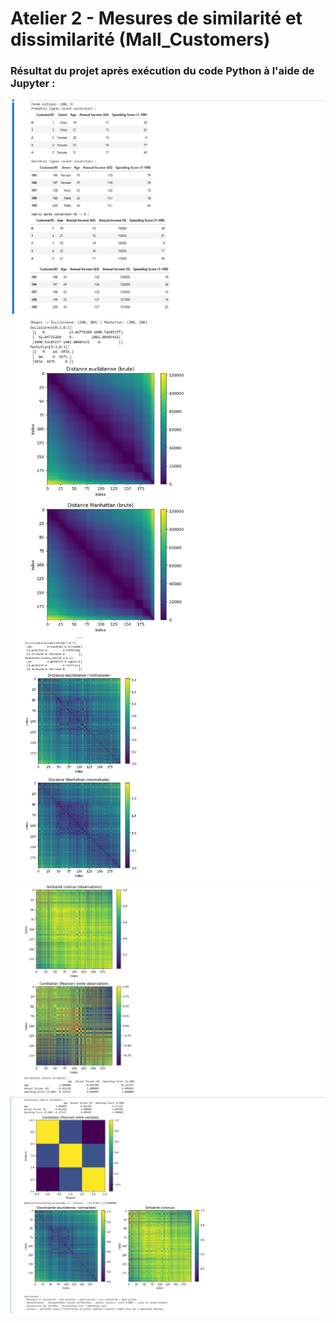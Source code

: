 # Atelier 2 - Mesures de similarité et dissimilarité (Mall_Customers)

### Résultat du projet après exécution du code Python à l'aide de Jupyter :
![](imgs/1.png)
![](imgs/2.png)
![](imgs/3.png)
![](imgs/4.png)
![](imgs/5.png)